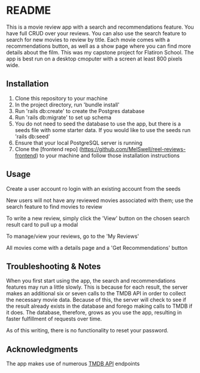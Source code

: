 # README

This is a movie review app with a search and recommendations feature. You have full CRUD over your reviews. You can also use the search feature to search for new movies to review by title. Each movie comes with a recommendations button, as well as a show page where you can find more details about the film. This was my capstone project for Flatiron School. The app is best run on a desktop cmoputer with a screen at least 800 pixels wide.

## Installation

1) Clone this repository to your machine
2) In the project directory, run 'bundle install'
3) Run 'rails db:create' to create the Postgres database
4) Run 'rails db:migrate' to set up schema
5) You do not need to seed the database to use the app, but there is a seeds file with some starter data. If you would like to use the seeds run 'rails db:seed'
6) Ensure that your local PostgreSQL server is running
7) Clone the [frontend repo] (https://github.com/MelSwell/reel-reviews-frontend) to your machine and follow those installation instructions

## Usage

Create a user account ro login with an existing account from the seeds

New users will not have any reviewed movies associated with them; use the search feature to find movies to review

To write a new review, simply click the 'View' button on the chosen search result card to pull up a modal

To manage/view your reviews, go to the 'My Reviews'

All movies come with a details page and a 'Get Recommendations' button

## Troubleshooting & Notes

When you first start using the app, the search and recommendations features may run a little slowly. This is because for each result, the server makes an additional six or seven calls to the TMDB API in order to collect the necessary movie data. Because of this, the server will check to see if the result already exists in the database and forego making calls to TMDB if it does. The database, therefore, grows as you use the app, resulting in faster fulfillment of requests over time. 

As of this writing, there is no functionality to reset your password. 

## Acknowledgments

The app makes use of numerous [TMDB API](https://developers.themoviedb.org/3/getting-started/introduction) endpoints
